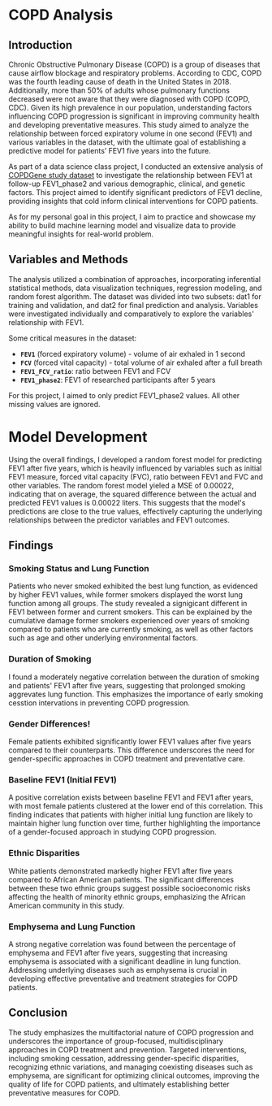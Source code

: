 # **COPD Analysis**

## Introduction
   Chronic Obstructive Pulmonary Disease (COPD) is a group of diseases that 
   cause airflow blockage and respiratory problems. According to CDC, COPD 
   was the fourth leading cause of death in the United States in 2018. 
   Additionally, more than 50% of adults whose pulmonary functions decreased 
   were not aware that they were diagnosed with COPD (COPD, CDC). 
   Given its high prevalence in our population, understanding factors influencing COPD 
   progression is significant in improving community health and developing preventative measures. 
   This study aimed to analyze the relationship between forced expiratory volume in one second (FEV1) and various variables in the dataset, 
   with the ultimate goal of establishing a predictive model for patients’ FEV1 five years into the future.

   As part of a data science class project, I conducted an extensive analysis of [COPDGene study dataset](https://copdgene.org/) 
   to investigate the relationship between FEV1 at follow-up FEV1_phase2 and various demographic, clinical, and genetic factors. 
   This project aimed to identify significant predictors of FEV1 decline, 
   providing insights that cold inform clinical interventions for COPD patients.

   As for my personal goal in this project, I aim to practice and showcase my ability to build machine learning model 
   and visualize data to provide meaningful insights for real-world problem.

## Variables and Methods
   The analysis utilized a combination of approaches, incorporating inferential statistical methods, data visualization techniques, 
   regression modeling, and random forest algorithm. The dataset was divided into two subsets: dat1 for training and validation, 
   and dat2 for final prediction and analysis. Variables were investigated individually and comparatively to explore the variables' 
   relationship with FEV1.

   Some critical measures in the dataset:

*  **`FEV1`** (forced expiratory volume) - volume of air exhaled in 1 second
*  **`FCV`** (forced vital capacity) - total volume of air exhaled after a full breath
*  **`FEV1_FCV_ratio`**: ratio between FEV1 and FCV
*  **`FEV1_phase2`**: FEV1 of researched participants after 5 years

For this project, I aimed to only predict FEV1_phase2 values. All other missing values are ignored.

# Model Development
Using the overall findings, I developed a random forest model for predicting FEV1 after five years, 
which is heavily influenced by variables such as initial FEV1 measure, forced vital capacity (FVC), 
ratio between FEV1 and FVC and other variables. The random forest model yieled a MSE of 0.00022, 
indicating that on average, the squared difference between the actual and predicted FEV1 values is 0.00022 liters.
This suggests that the model's predictions are close to the true values, effectively capturing the underlying relationships 
between the predictor variables and FEV1 outcomes.

## Findings
### Smoking Status and Lung Function
Patients who never smoked exhibited the best lung function, as evidenced by higher FEV1 values, 
while former smokers displayed the worst lung function among all groups. The study revealed a 
signigicant different in FEV1 between former and current smokers. This can be explained by the 
cumulative damage former smokers experienced over years of smoking compared to patients who are 
currently smoking, as well as other factors such as age and other underlying environmental factors.

### Duration of Smoking
I found a moderately negative correlation between the duration of smoking and patients' FEV1 after five years, 
suggesting that prolonged smoking aggrevates lung function. This emphasizes the importance of early smoking 
cesstion intervations in preventing COPD progression.

### Gender Differences!

Female patients exhibited significantly lower FEV1 values after five years compared to their counterparts. 
This difference underscores the need for gender-specific approaches in COPD treatment and preventative care.

### Baseline FEV1 (Initial FEV1)
A positive correlation exists between baseline FEV1 and FEV1 after years, with most female patients clustered 
at the lower end of this correlation. This finding indicates that patients with higher initial lung function are likely to maintain 
higher lung function over time, further highlighting the importance of a gender-focused approach in studying COPD progression.

### Ethnic Disparities
White patients demonstrated markedly higher FEV1 after five years compared to African American patients. The significant differences 
between these two ethnic groups suggest possible socioeconomic risks affecting the health of minority ethnic groups, emphasizing 
the African American community in this study.

### Emphysema and Lung Function
A strong negative correlation was found between the percentage of emphysema and FEV1 after five years, suggesting that increasing 
emphysema is associated with a significant deadline in lung function. Addressing underlying diseases such as emphysema is crucial in 
developing effective preventative and treatment strategies for COPD patients.

## Conclusion
The study emphasizes the multifactorial nature of COPD progression and underscores the importance of group-focused, multidisciplinary 
approaches in COPD treatment and prevention. Targeted interventions, including smoking cessation, addressing gender-specific disparities,
recognizing ethnic variations, and managing coexisting diseases such as emphysema, are significant for optimizing clinical outcomes, 
improving the quality of life for COPD patients, and ultimately establishing better preventative measures for COPD.

